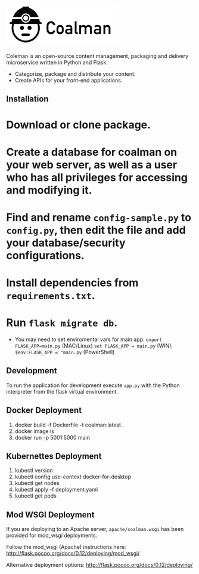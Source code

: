 ![Coalman](https://github.com/kendog/coalman/blob/master/app/static/images/logo-medium.png)
=========

Coleman is an open-source content management, packaging and delivery microservice written in Python and Flask.

* Categorize, package and distribute your content.
* Create APIs for your front-end applications.

Installation
------------

# Download or clone package.

# Create a database for coalman on your web server, as well as a user who has all privileges for accessing and modifying it.

# Find and rename `config-sample.py` to `config.py`, then edit the file and add your database/security configurations.

# Install dependencies from `requirements.txt`.

# Run `flask migrate db`.  
* You may need to set enviromental vars for main app: `export FLASK_APP=main.py` (MAC/Linux)  `set FLASK_APP = main.py` (WIN), `$env:FLASK_APP = "main.py` (PowerShell)

Development
-----------

To run the application for development execute `app.py` with the Python interpreter from the flask virtual environment.


Docker Deployment
-----------
1. docker build -f Dockerfile -t coalman:latest .
2. docker image ls
3. docker run -p 5001:5000 main


Kubernettes Deployment
-----------
1. kubectl version
2. kubectl config use-context docker-for-desktop
3. kubectl get nodes
4. kubectl apply -f deployment.yaml
5. kubectl get pods


Mod WSGI Deployment
----------

If you are deploying to an Apache server, `apache/coalman.wsgi` has been provided for mod_wsgi deployments.

Follow the mod_wsgi (Apache) instructions here:
http://flask.pocoo.org/docs/0.12/deploying/mod_wsgi/

Alternative deployment options:
http://flask.pocoo.org/docs/0.12/deploying/
